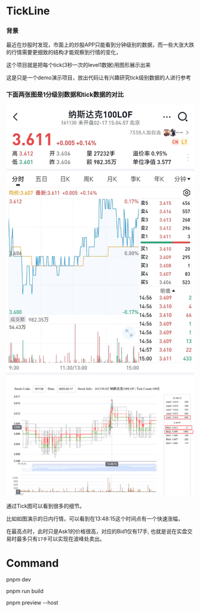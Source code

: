 # TickLine

### 背景

最近在炒股时发现，市面上的炒股APP只能看到分钟级别的数据，而一些大涨大跌的行情需要更细致的结构才能观察到行情的变化，

这个项目就是把每个tick(3秒一次的level1数据)用图形展示出来

这是只是一个demo演示项目，放出代码让有兴趣研究tick级别数据的人进行参考


### 下面两张图是1分级别数据和tick数据的对比
<img src="pic/DayKline.jpg" alt="Demo1" width="600">

<img src="pic/TickLine.png" alt="Demo2" width="600">

通过Tick图可以看到很多的细节。

比如如图演示的日内行情，可以看到在13:48:15这个时间点有一个快速涨幅，  

在最高点时，此时只是Ask1的价格很高，对应的Bid1仅有17手, 也就是说在实盘交易时最多只有`17手`可以实现在波峰处卖出。

# Command

pnpm dev

pnpm run build

pnpm preview --host

